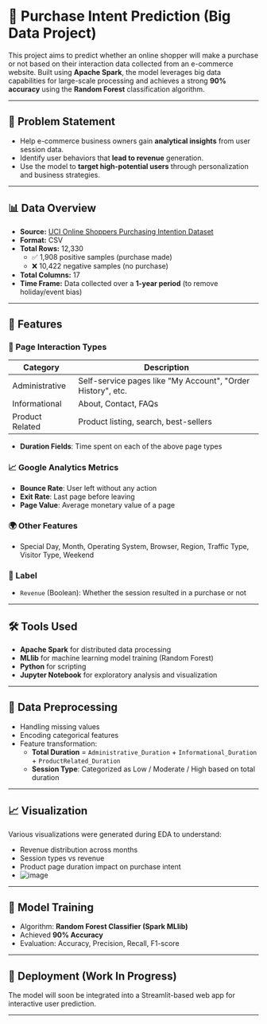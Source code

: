 # 🛒 Purchase Intent Prediction (Big Data Project)

This project aims to predict whether an online shopper will make a purchase or not based on their interaction data collected from an e-commerce website. Built using **Apache Spark**, the model leverages big data capabilities for large-scale processing and achieves a strong **90% accuracy** using the **Random Forest** classification algorithm.

---

## 🧠 Problem Statement

- Help e-commerce business owners gain **analytical insights** from user session data.
- Identify user behaviors that **lead to revenue** generation.
- Use the model to **target high-potential users** through personalization and business strategies.

---

## 📊 Data Overview

- **Source:** [UCI Online Shoppers Purchasing Intention Dataset](https://archive.ics.uci.edu/dataset/468/online+shoppers+purchasing+intention+dataset)
- **Format:** CSV
- **Total Rows:** 12,330  
  - ✅ 1,908 positive samples (purchase made)  
  - ❌ 10,422 negative samples (no purchase)
- **Total Columns:** 17
- **Time Frame:** Data collected over a **1-year period** (to remove holiday/event bias)

---

## 🧾 Features

### 🧩 Page Interaction Types
| Category       | Description |
|----------------|-------------|
| Administrative | Self-service pages like "My Account", "Order History", etc. |
| Informational  | About, Contact, FAQs |
| Product Related| Product listing, search, best-sellers |

- **Duration Fields**: Time spent on each of the above page types

### 📈 Google Analytics Metrics
- **Bounce Rate**: User left without any action  
- **Exit Rate**: Last page before leaving  
- **Page Value**: Average monetary value of a page

### 🌍 Other Features
- Special Day, Month, Operating System, Browser, Region, Traffic Type, Visitor Type, Weekend

### 🎯 Label
- `Revenue` (Boolean): Whether the session resulted in a purchase or not

---

## 🛠 Tools Used

- **Apache Spark** for distributed data processing
- **MLlib** for machine learning model training (Random Forest)
- **Python** for scripting
- **Jupyter Notebook** for exploratory analysis and visualization

---

## 🔄 Data Preprocessing

- Handling missing values
- Encoding categorical features
- Feature transformation:
  - **Total Duration** = `Administrative_Duration` + `Informational_Duration` + `ProductRelated_Duration`
  - **Session Type**: Categorized as Low / Moderate / High based on total duration

---

## 📈 Visualization

Various visualizations were generated during EDA to understand:

- Revenue distribution across months
- Session types vs revenue
- Product page duration impact on purchase intent
- ![image](https://github.com/user-attachments/assets/92ca6b27-7a74-4d9f-959e-420668a8412f)


---

## 🧪 Model Training

- Algorithm: **Random Forest Classifier (Spark MLlib)**
- Achieved **90% Accuracy**
- Evaluation: Accuracy, Precision, Recall, F1-score

---

## 🚀 Deployment (Work In Progress)

The model will soon be integrated into a Streamlit-based web app for interactive user prediction.  

---
